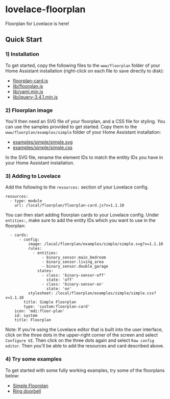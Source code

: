 # lovelace-floorplan

Floorplan for Lovelace is here!

## Quick Start

### 1) Installation

To get started, copy the following files to the `www/floorplan` folder of your Home Assistant installation (right-click on each file to save directly to disk):

- [floorplan-card.js](https://raw.githubusercontent.com/pkozul/lovelace-floorplan/master/www/floorplan/floorplan-card.js)
- [lib/floorplan.js](https://raw.githubusercontent.com/pkozul/lovelace-floorplan/master/www/floorplan/lib/floorplan.js)
- [lib/yaml.min.js](https://raw.githubusercontent.com/pkozul/lovelace-floorplan/master/www/floorplan/lib/yaml.min.js)
- [lib/jquery-3.4.1.min.js](https://raw.githubusercontent.com/pkozul/lovelace-floorplan/master/www/floorplan/lib/jquery-3.4.1.min.js)

### 2) Floorplan image

You'll then need an SVG file of your floorplan, and a CSS file for styling. You can use the samples provided to get started. Copy them to the `www/floorplan/examples/simple` folder of your Home Assistant installation:

- [examples/simple/simple.svg](https://raw.githubusercontent.com/pkozul/lovelace-floorplan/master/www/floorplan/examples/simple/simple.svg)
- [examples/simple/simple.css](https://raw.githubusercontent.com/pkozul/lovelace-floorplan/master/www/floorplan/examples/simple/simple.css)

In the SVG file, rename the element IDs to match the entitiy IDs you have in your Home Assistant installation.

### 3) Adding to Lovelace

Add the following to the `resources:` section of your Lovelace config.

```
resources:
  - type: module
    url: /local/floorplan/floorplan-card.js?v=1.1.10
```

You can then start adding floorplan cards to your Lovelace config. Under `entities:`, make sure to add the entity IDs which you want to use in the floorplan:

```
  - cards:
      - config:
          image: /local/floorplan/examples/simple/simple.svg?v=1.1.10
          rules:
            - entities:
                - binary_sensor.main_bedroom
                - binary_sensor.living_area
                - binary_sensor.double_garage
              states:
                - class: 'binary-sensor-off'
                  state: 'off'
                - class: 'binary-sensor-on'
                  state: 'on'
          stylesheet: /local/floorplan/examples/simple/simple.css?v=1.1.10
        title: Simple Floorplan
        type: 'custom:floorplan-card'
    icon: 'mdi:floor-plan'
    id: system
    title: Floorplan
```

Note: If you're using the Lovelace editor that is built into the user interface, click on the three dots in the upper-right corner of the screen and select `Configure UI`. Then click on the three dots again and select `Raw config editor`. Then you'll be able to add the resources and card described above.

### 4) Try some examples

To get started with some fully working examples, try some of the floorplans below:

- [Simple Floorplan](https://github.com/pkozul/lovelace-floorplan/tree/master/www/floorplan/examples/simple)
- [Ring doorbell](https://github.com/pkozul/lovelace-floorplan/tree/master/www/floorplan/examples/ring)
